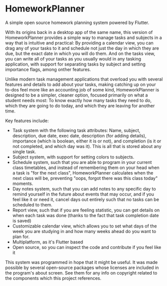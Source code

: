 # HomeworkPlanner

A simple open source homework planning system powered by Flutter.

With its origins back in a desktop app of the same name, this version of HomeworkPlanner provides a simple way to manage tasks and subjects in a way that is intuitive and practical: By providing a calendar view, you can drag any of your tasks to it and schedule not just the day in which they are due, but the exact date in which you will do them. And on the tasks view, you can write all of your tasks as you usually would in any tasking application, with support for separating tasks by subject and setting importance flags, among onther features.

Unlike modern task management applications that overload you with several features and details to add about your tasks, making catching up on your to-dos feel more like an accounting job of some kind, HomeworkPlanner is designed to be a simpler, cleaner option, focused primarily on what a student needs most: To know exactly how many tasks they need to do, which they are going to do today, and which they are leaving for another time. 

Key features include:

- Task system with the following task attributes: Name, subject, description, due date, exec date, description (for adding details), importance (which is boolean, either it is or not), and completion (is it or not completed, and which day was it). This is all that is stored about any single task.
- Subject system, with support for setting colors to subjects.
- Schedule system, such that you are able to program in your current class timetables, and instead of remembering them on your head when a task is "for the next class", HomeworkPlanner calculates when the next class will be, preventing "oops, forgot there was this class today" moments.
- Day notes system, such that you can add notes to any specific day to remind yourself in the future about events that may occur, and if you feel like it or need it, cancel days out entirely such that no tasks can be scheduled to them.
- Report view, such that if you are feeling statistic, you can get details on when each task was done (thanks to the fact that task completion date is saved)
- Customizable calendar view, which allows you to set what days of the week you are studying in and how many weeks ahead do you want to plan for.
- Multiplatform, as it's Flutter based
- Open source, so you can inspect the code and contribute if you feel like it

This system was programmed in hope that it might be useful. It was made possible by several open-source packages whose licenses are included in the program's about screen. See them for any info on copyright related to the components which this project references.
